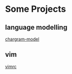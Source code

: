 # Some Projects

## language modelling

[chargram-model](https://github.com/klebster2/chargram-model)

## vim

[vimrc](https://github.com/klebster2/myvimrc)
